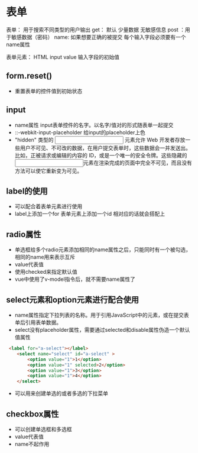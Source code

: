 # 表单

表单： 用于搜索不同类型的用户输出
    get： 默认 少量数据 无敏感信息
    post ：用于敏感数据（密码）
    name: 如果想要正确的被提交 每个输入字段必须要有一个name属性

表单元素：
    HTML input value 输入字段的初始值

## form.reset()

* 重置表单的控件值到初始状态

## input

* name属性 input表单控件的名字。以名字/值对的形式随表单一起提交
* ::-webkit-input-placeholder 给input的placeholder上色
* "hidden" 类型的 <input> 元素允许 Web 开发者存放一些用户不可见、不可改的数据，在用户提交表单时，这些数据会一并发送出。比如，正被请求或编辑的内容的 ID，或是一个唯一的安全令牌。这些隐藏的 <input>元素在渲染完成的页面中完全不可见，而且没有方法可以使它重新变为可见。

## label的使用

* 可以配合着表单元素进行使用
* label上添加一个for  表单元素上添加一个id 相对应的话就会搭配上

## radio属性

* 单选框给多个radio元素添加相同的name属性之后，只能同时有一个被勾选，相同的name用来表示互斥
* value代表值
* 使用checked来指定默认值
* vue中使用了v-model指令后，就不需要name属性了

## select元素和option元素进行配合使用

* name属性指定下拉列表的名称。用于引用JavaScript中的元素，或在提交表单后引用表单数据。
* select没有placeholder属性，需要通过selected和disable属性伪造一个默认值属性

```html
 <label for="a-select"></label>
    <select name="select" id="a-select" >
        <option value="1">1</option>
        <option value="1" selected>2</option>
        <option value="1">3</option>
        <option value="1">4</option>
    </select>
```

* 可以用来创建单选的或者多选的下拉菜单

## checkbox属性

* 可以创建单选框和多选框
* value代表值
* name不起作用
